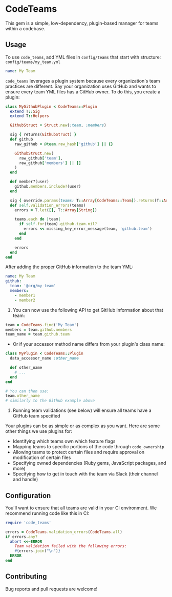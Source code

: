 # CodeTeams

This gem is a simple, low-dependency, plugin-based manager for teams within a codebase.

## Usage

To use `code_teams`, add YML files in `config/teams` that start with structure:
`config/teams/my_team.yml`
```yml
name: My Team
```

`code_teams` leverages a plugin system because every organization's team practices are different. Say your organization uses GitHub and wants to ensure every team YML files has a GitHub owner. To do this, you create a plugin:

```ruby
class MyGithubPlugin < CodeTeams::Plugin
  extend T::Sig
  extend T::Helpers

  GithubStruct = Struct.new(:team, :members)

  sig { returns(GithubStruct) }
  def github
    raw_github = @team.raw_hash['github'] || {}

    GithubStruct.new(
      raw_github['team'],
      raw_github['members'] || []
    )
  end

  def member?(user)
    github.members.include?(user)
  end

  sig { override.params(teams: T::Array[CodeTeams::Team]).returns(T::Array[String]) }
  def self.validation_errors(teams)
    errors = T.let([], T::Array[String])

    teams.each do |team|
      if self.for(team).github.team.nil?
        errors << missing_key_error_message(team, 'github.team')
      end
    end

    errors
  end
end
```

After adding the proper GitHub information to the team YML:
```yml
name: My Team
github:
  team: '@org/my-team'
  members:
    - member1
    - member2
```

1) You can now use the following API to get GitHub information about that team:
```ruby
team = CodeTeams.find('My Team')
members = team.github.members
team_name = team.github.team
```

   * Or if your accessor method name differs from your plugin's class name:

   ```ruby
   class MyPlugin < CodeTeams::Plugin
     data_accessor_name :other_name

     def other_name
       # ...
     end
   end

   # You can then use:
   team.other_name
   # similarly to the Github example above
   ```

1) Running team validations (see below) will ensure all teams have a GitHub team specified

Your plugins can be as simple or as complex as you want. Here are some other things we use plugins for:
- Identifying which teams own which feature flags
- Mapping teams to specific portions of the code through `code_ownership`
- Allowing teams to protect certain files and require approval on modification of certain files
- Specifying owned dependencies (Ruby gems, JavaScript packages, and more)
- Specifying how to get in touch with the team via Slack (their channel and handle)

## Configuration
You'll want to ensure that all teams are valid in your CI environment. We recommend running code like this in CI:
```ruby
require 'code_teams'

errors = CodeTeams.validation_errors(CodeTeams.all)
if errors.any?
  abort <<~ERROR
    Team validation failed with the following errors:
    #{errors.join("\n")}
  ERROR
end
```

## Contributing

Bug reports and pull requests are welcome!

